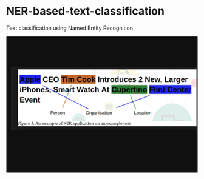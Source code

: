 # NER-based-text-classification
Text classification using Named Entity Recognition

<a href="#" class="image"><img src="images/ner.png" alt="" data-position="25% 25%" /></a>

